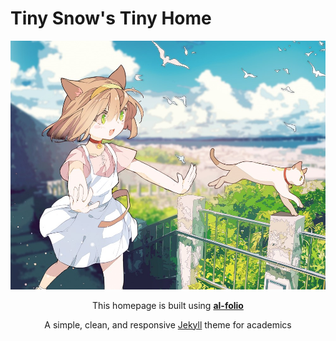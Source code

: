 # Tiny Snow's Tiny Home

<div align="center">

[![Preview](assets/img/blogs/2024-07-19-my-first-tiny-dream/cat.jpg)](https://tiny-snow.github.io/)

This homepage is built using **[al-folio](https://alshedivat.github.io/al-folio/)**

A simple, clean, and responsive [Jekyll](https://jekyllrb.com/) theme for academics
